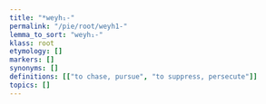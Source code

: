 ```yaml
---
title: "*weyh₁-"
permalink: "/pie/root/weyh1-"
lemma_to_sort: "weyh₁-"
klass: root
etymology: []
markers: []
synonyms: []
definitions: [["to chase, pursue", "to suppress, persecute"]]
topics: []
---
```

